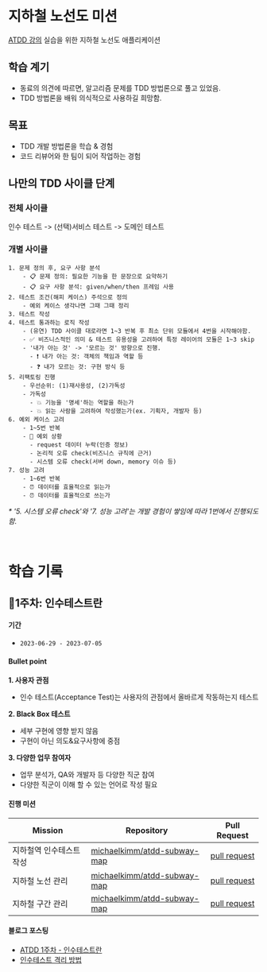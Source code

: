 # 지하철 노선도 미션
[ATDD 강의](https://edu.nextstep.camp/c/R89PYi5H) 실습을 위한 지하철 노선도 애플리케이션

## 학습 계기
- 동료의 의견에 따르면, 알고리즘 문제를 TDD 방법론으로 풀고 있었음.
- TDD 방법론을 배워 의식적으로 사용하길 희망함.

## 목표
- TDD 개발 방법론을 학습 & 경험
- 코드 리뷰어와 한 팀이 되어 작업하는 경험


## 나만의 TDD 사이클 단계

### 전체 사이클
인수 테스트 -> (선택)서비스 테스트 -> 도메인 테스트

### 개별 사이클

```
1. 문제 정의 후, 요구 사항 분석
    - 📋 문제 정의: 필요한 기능을 한 문장으로 요약하기
    - 📋 요구 사항 분석: given/when/then 프레임 사용
2. 테스트 조건(해피 케이스) 주석으로 정의
    - 예외 케이스 생각나면 그때 그때 정리
3. 테스트 작성
4. 테스트 통과하는 로직 작성
    - (유연) TDD 사이클 대로라면 1~3 반복 후 최소 단위 모듈에서 4번을 시작해야함.
    - ✅ 비즈니스적인 의미 & 테스트 유용성을 고려하여 특정 레이어의 모듈은 1~3 skip
    - '내가 아는 것' -> '모르는 것' 방향으로 진행.
      - ❗ 내가 아는 것: 객체의 책임과 역할 등
      - ❓ 내가 모르는 것: 구현 방식 등
5. 리팩토링 진행
    - 우선순위: (1)재사용성, (2)가독성
    - 가독성
      - 💥 기능을 '명세'하는 역할을 하는가
      - 💥 읽는 사람을 고려하여 작성했는가(ex. 기획자, 개발자 등)
6. 예외 케이스 고려
    - 1~5번 반복
    - 🌟 예외 상황
      - request 데이터 누락(인증 정보)
      - 논리적 오류 check(비즈니스 규칙에 근거)
      - 시스템 오류 check(서버 down, memory 이슈 등)
7. 성능 고려
    - 1~6번 반복
    - ⏰ 데이터를 효율적으로 읽는가
    - ⏰ 데이터를 효율적으로 쓰는가
```

_* '5. 시스템 오류 check'와 '7. 성능 고려'는 개발 경험이 쌓임에 따라 1번에서 진행되도 함._

<br>

# 학습 기록
## 💛1주차: 인수테스트란
#### **기간**
- ```2023-06-29 - 2023-07-05```

#### Bullet point
**1. 사용자 관점**
   - 인수 테스트(Acceptance Test)는 사용자의 관점에서 올바르게 작동하는지 테스트

**2. Black Box 테스트**
   - 세부 구현에 영향 받지 않음
   - 구현이 아닌 의도&요구사항에 중점 

**3. 다양한 업무 참여자**
   - 업무 분석가, QA와 개발자 등 다양한 직군 참여
   - 다양한 직군이 이해 할 수 있는 언어로 작성 필요

#### 진행 미션
|Mission|Repository|Pull Request|
|------|---|---|
|지하철역 인수테스트 작성|[michaelkimm/atdd-subway-map](https://github.com/michaelkimm/atdd-subway-map)|[pull request](https://github.com/next-step/atdd-subway-map/pull/853)|
|지하철 노선 관리|[michaelkimm/atdd-subway-map](https://github.com/michaelkimm/atdd-subway-map)|[pull request](https://github.com/next-step/atdd-subway-map/pull/885)|
|지하철 구간 관리|[michaelkimm/atdd-subway-map](https://github.com/michaelkimm/atdd-subway-map)|[pull request](https://github.com/next-step/atdd-subway-map/pull/945)|


#### 블로그 포스팅
- [ATDD 1주차 - 인수테스트란](https://excellent-snowshoe-c4c.notion.site/nextstep-ATDD-1-1e57b40067a84f459e57002e7ebe68eb?pvs=4)
- [인수테스트 격리 방법](https://excellent-snowshoe-c4c.notion.site/d8ff59f41eaa4f7c90b8c2c527d91ab6?pvs=4)
